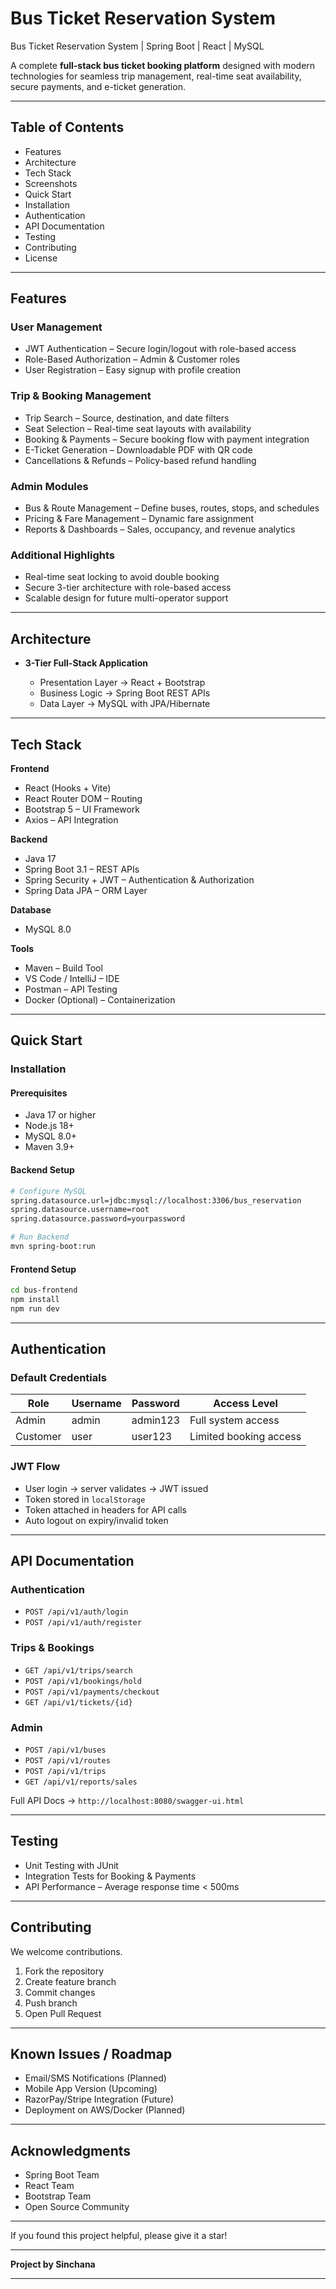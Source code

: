 # Bus Ticket Reservation System

Bus Ticket Reservation System | Spring Boot | React | MySQL

A complete **full-stack bus ticket booking platform** designed with modern technologies for seamless trip management, real-time seat availability, secure payments, and e-ticket generation.

---

## Table of Contents

* Features
* Architecture
* Tech Stack
* Screenshots
* Quick Start
* Installation
* Authentication
* API Documentation
* Testing
* Contributing
* License

---

## Features

### User Management

* JWT Authentication – Secure login/logout with role-based access
* Role-Based Authorization – Admin & Customer roles
* User Registration – Easy signup with profile creation

### Trip & Booking Management

* Trip Search – Source, destination, and date filters
* Seat Selection – Real-time seat layouts with availability
* Booking & Payments – Secure booking flow with payment integration
* E-Ticket Generation – Downloadable PDF with QR code
* Cancellations & Refunds – Policy-based refund handling

### Admin Modules

* Bus & Route Management – Define buses, routes, stops, and schedules
* Pricing & Fare Management – Dynamic fare assignment
* Reports & Dashboards – Sales, occupancy, and revenue analytics

### Additional Highlights

* Real-time seat locking to avoid double booking
* Secure 3-tier architecture with role-based access
* Scalable design for future multi-operator support

---

## Architecture

* **3-Tier Full-Stack Application**

  * Presentation Layer → React + Bootstrap
  * Business Logic → Spring Boot REST APIs
  * Data Layer → MySQL with JPA/Hibernate

---

## Tech Stack

**Frontend**

* React (Hooks + Vite)
* React Router DOM – Routing
* Bootstrap 5 – UI Framework
* Axios – API Integration

**Backend**

* Java 17
* Spring Boot 3.1 – REST APIs
* Spring Security + JWT – Authentication & Authorization
* Spring Data JPA – ORM Layer

**Database**

* MySQL 8.0

**Tools**

* Maven – Build Tool
* VS Code / IntelliJ – IDE
* Postman – API Testing
* Docker (Optional) – Containerization

---

## Quick Start

### Installation

#### Prerequisites

* Java 17 or higher
* Node.js 18+
* MySQL 8.0+
* Maven 3.9+

#### Backend Setup

```bash
# Configure MySQL
spring.datasource.url=jdbc:mysql://localhost:3306/bus_reservation
spring.datasource.username=root
spring.datasource.password=yourpassword

# Run Backend
mvn spring-boot:run
```

#### Frontend Setup

```bash
cd bus-frontend
npm install
npm run dev
```

---

## Authentication

### Default Credentials

| Role     | Username | Password | Access Level           |
| -------- | -------- | -------- | ---------------------- |
| Admin    | admin    | admin123 | Full system access     |
| Customer | user     | user123  | Limited booking access |

### JWT Flow

* User login → server validates → JWT issued
* Token stored in `localStorage`
* Token attached in headers for API calls
* Auto logout on expiry/invalid token

---

## API Documentation

### Authentication

* `POST /api/v1/auth/login`
* `POST /api/v1/auth/register`

### Trips & Bookings

* `GET /api/v1/trips/search`
* `POST /api/v1/bookings/hold`
* `POST /api/v1/payments/checkout`
* `GET /api/v1/tickets/{id}`

### Admin

* `POST /api/v1/buses`
* `POST /api/v1/routes`
* `POST /api/v1/trips`
* `GET /api/v1/reports/sales`

Full API Docs → `http://localhost:8080/swagger-ui.html`

---

## Testing

* Unit Testing with JUnit
* Integration Tests for Booking & Payments
* API Performance – Average response time < 500ms

---

## Contributing

We welcome contributions.

1. Fork the repository
2. Create feature branch
3. Commit changes
4. Push branch
5. Open Pull Request

---

## Known Issues / Roadmap

* Email/SMS Notifications (Planned)
* Mobile App Version (Upcoming)
* RazorPay/Stripe Integration (Future)
* Deployment on AWS/Docker (Planned)

---

## Acknowledgments

* Spring Boot Team
* React Team
* Bootstrap Team
* Open Source Community

---

If you found this project helpful, please give it a star!

---

**Project by Sinchana**

---
